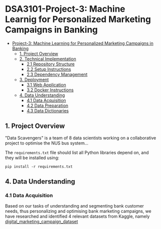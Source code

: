 # DSA3101-Project-3: Machine Learnig for Personalized Marketing Campaigns in Banking
- [Project-3: Machine Learning for Personalized Marketing Campaigns in Banking](#data)
  - [1. Project Overview](#1-project-overview)
  - [2. Technical Implementation](#2-technical-implementation)
    - [2.1 Repository Structure](#21-repository-structure)
    - [2.2 Setup Instructions](#22-setup-instructions)
    - [2.3 Dependency Management](#23-dependency-management)
  - [3. Deployment](#3-deployment)
    - [3.1 Web Application](#31-web-application)
    - [3.2 Docker Instructions](#32-docker-instructions)
  - [4. Data Understanding](#4-data-understanding)
    - [4.1 Data Acquisition](#41-data-acquisition)
    - [4.2 Data Preparation](#42-data-preparation)
    - [4.3 Data Dictionaries](#43-data-dictionaries)

## 1. Project Overview
"Data Scavengers" is a team of 8 data scientists working on a collaborative project to optimise the NUS bus system...

The `requirements.txt` file should list all Python libraries depend on, and they will be installed using:
```
pip install -r requirements.txt
```
## 4. Data Understanding
### 4.1 Data Acquisition

Based on our tasks of understanding and segmenting bank customer needs, thus personalizing and optimising bank marketing campaigns, we have researched and identified 4 relevant datasets from Kaggle, namely [digital_marketing_campaign_dataset](https://www.kaggle.com/datasets/rabieelkharoua/predict-conversion-in-digital-marketing-dataset)
